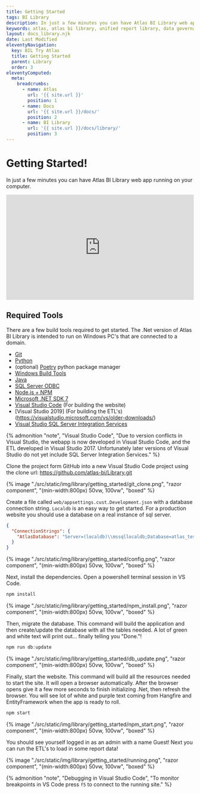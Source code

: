 ```yaml
---
title: Getting Started
tags: BI Library
description: In just a few minutes you can have Atlas BI Library web app running on your computer.
keywords: atlas, atlas bi library, unified report library, data governance, database, webserver, setup, iss, iis setup
layout: docs_library.njk
date: Last Modified
eleventyNavigation:
  key: BIL Try Atlas
  title: Getting Started
  parent: Library
  order: 3
eleventyComputed:
  meta:
    breadcrumbs:
      - name: Atlas
        url: '{{ site.url }}'
        position: 1
      - name: Docs
        url: '{{ site.url }}/docs/'
        position: 2
      - name: BI Library
        url: '{{ site.url }}/docs/library/'
        position: 3
---
```


# Getting Started!

In just a few minutes you can have Atlas BI Library web app running on your computer.

<div class="-z-10" style="padding:56% 0 0 0;position:relative;">
                <iframe title="Atlas BI Library - Getting Stated" 
                        src="https://video.atlas.bi/videos/embed/0233dd97-2f96-4750-a84e-7f7ec30bb8ef"
                        frameborder="0"
                        allowfullscreen=""
                        allow="autoplay; fullscreen; picture-in-picture"
                        sandbox="allow-same-origin allow-scripts allow-popups"
                        style="position:absolute;
                               top:0;
                               left:0;
                               width:100%;
                               height:100%;">
                        </iframe>
            </div>

## Required Tools

There are a few build tools required to get started. The .Net version of Atlas BI Library is intended to run on Windows PC's that are connected to a domain.

- [Git](https://git-scm.com/downloads)
- [Python](https://www.python.org/downloads/)
- (optional) [Poetry](https://python-poetry.org/docs/master/#installation) python package manager
- [Windows Build Tools](https://visualstudio.microsoft.com/visual-cpp-build-tools/)
- [Java](https://www.oracle.com/java/technologies/downloads/)
- [SQL Server ODBC](https://learn.microsoft.com/en-us/sql/connect/odbc/download-odbc-driver-for-sql-server?view=sql-server-ver16)
- [Node.js + NPM](https://nodejs.org/en/download/)
- [Microsoft .NET SDK 7](https://dotnet.microsoft.com/download/dotnet/7.0)
- [Visual Studio Code](https://code.visualstudio.com) (For building the website)
- [Visual Studio 2019] (For building the ETL's)(https://visualstudio.microsoft.com/vs/older-downloads/)
- [Visual Studio SQL Server Integration Services](https://marketplace.visualstudio.com/items?itemName=SSIS.SqlServerIntegrationServicesProjects)

{% admonition
  "note",
  "Visual Studio Code",
  "Due to version conflicts in Visual Studio, the webapp is now developed in Visual Studio Code, and the ETL developed in Visual Studio 2017. Unfortunately later versions of Visual Studio do not yet include SQL Server Integration Services."
%}

Clone the project form GitHub into a new Visual Studio Code project using the clone url: https://github.com/atlas-bi/Library.git

{% image "./src/static/img/library/getting_started/git_clone.png", "razor component", "(min-width:800px) 50vw, 100vw", "boxed" %}

Create a file called `web/appsettings.cust.Development.json` with a database connection string. `Localdb` is an easy way to get started. For a production website you should use a database on a real instance of sql server.

```json
{
  "ConnectionStrings": {
    "AtlasDatabase": "Server=(localdb)\\mssqllocaldb;Database=atlas_test;Trusted_Connection=True"
  }
}
```

{% image "./src/static/img/library/getting_started/config.png", "razor component", "(min-width:800px) 50vw, 100vw", "boxed" %}

Next, install the dependencies. Open a powershell terminal session in VS Code.

```js
npm install
```

{% image "./src/static/img/library/getting_started/npm_install.png", "razor component", "(min-width:800px) 50vw, 100vw", "boxed" %}

Then, migrate the database. This command will build the application and then create/update the database with all the tables needed. A lot of green and white text will print out... finally telling you "Done."!

```js
npm run db:update
```

{% image "./src/static/img/library/getting_started/db_update.png", "razor component", "(min-width:800px) 50vw, 100vw", "boxed" %}

Finally, start the website. This command will build all the resources needed to start the site. It will open a browser automatically. After the browser opens give it a few more seconds to finish initializing .Net, then refresh the browser. You will see lot of white and purple text coming from Hangfire and EntityFramework when the app is ready to roll.

```js
npm start
```

{% image "./src/static/img/library/getting_started/npm_start.png", "razor component", "(min-width:800px) 50vw, 100vw", "boxed" %}

You should see yourself logged in as an admin with a name Guest! Next you can run the ETL's to load in some report data!

{% image "./src/static/img/library/getting_started/running.png", "razor component", "(min-width:800px) 50vw, 100vw", "boxed" %}

{% admonition
  "note",
  "Debugging in Visual Studio Code",
  "To monitor breakpoints in VS Code press `f5` to connect to the running site."
%}
